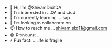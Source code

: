 - 👋 Hi, I’m @ShivamDixitQA
- 👀 I’m interested in ...QA and cicd 
- 🌱 I’m currently learning ... sap 
- 💞️ I’m looking to collaborate on ...
- 📫 How to reach me ... shivam.skd11@gmail.com
- 😄 Pronouns: ...
- ⚡ Fun fact: ...Life is fragile 

<!---
ShivamDixitQA/ShivamDixitQA is a ✨ special ✨ repository because its `README.md` (this file) appears on your GitHub profile.
You can click the Preview link to take a look at your changes.
--->
